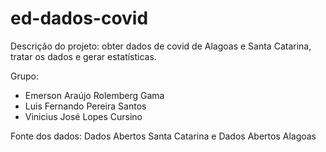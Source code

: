 # ed-dados-covid
Descrição do projeto: obter dados de covid de Alagoas e Santa Catarina, tratar os dados e gerar estatísticas.

Grupo:
- Emerson Araújo Rolemberg Gama
- Luis Fernando Pereira Santos
- Vinicius José Lopes Cursino


Fonte dos dados: Dados Abertos Santa Catarina e Dados Abertos Alagoas
